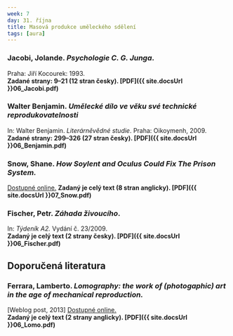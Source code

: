 ```yaml
---
week: 7
day: 31. října
title: Masová produkce uměleckého sdělení
tags: [aura]
---
```

### Jacobi, Jolande. _Psychologie C. G. Junga_. 

Praha: Jiří Kocourek: 1993.  
**Zadané strany: 9–21 (12 stran česky). [PDF]({{ site.docsUrl }}06_Jacobi.pdf)**


### Walter Benjamin. _Umělecké dílo ve věku své technické reprodukovatelnosti_ 

In: Walter Benjamin. _Literárněvědné studie_. Praha: Oikoymenh, 2009\.  
**Zadané strany: 299–326 (27 stran česky). [PDF]({{ site.docsUrl }}06_Benjamin.pdf)**


### Snow, Shane. _How Soylent and Oculus Could Fix The Prison System._ 

[Dostupné online.](http://maneatingrobot.com/96/prison-reform-via-soylent-and-oculus/)
**Zadaný je celý text (8 stran anglicky). [PDF]({{ site.docsUrl }}07_Snow.pdf)**

### Fischer, Petr. _Záhada živoucího_. 

In: _Týdeník A2._ Vydání č. 23/2009\.  
**Zadaný je celý text (2 strany česky). [PDF]({{ site.docsUrl }}06_Fischer.pdf)**


## Doporučená literatura

### Ferrara, Lamberto. _Lomography: the work of (photogaphic) art in the age of mechanical reproduction._ 

[Weblog post, 2013] [Dostupné online.](http://egomonsterblog.wordpress.com/analysis/lomography-the-work-of-photogaphic-art-in-the-age-of-mechanical-reproduction/)  
**Zadaný je celý text (2 strany anglicky). [PDF]({{ site.docsUrl }}06_Lomo.pdf)**
